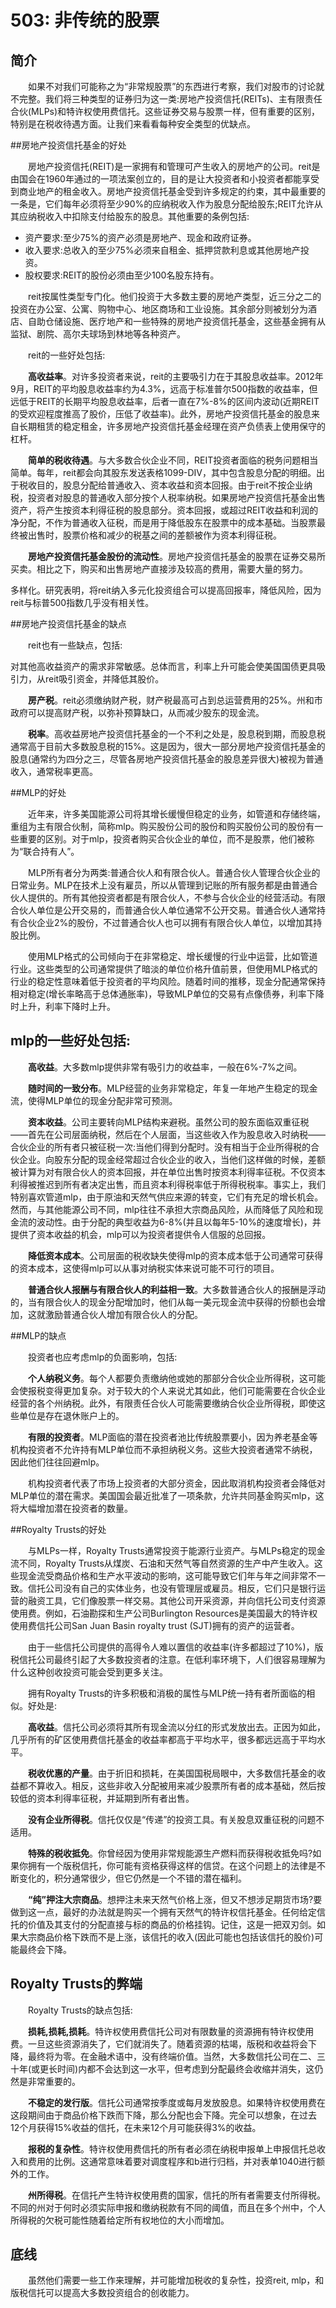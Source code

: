 # 503: 非传统的股票
## 简介

　　如果不对我们可能称之为“非常规股票”的东西进行考察，我们对股市的讨论就不完整。我们将三种类型的证券归为这一类:房地产投资信托(REITs)、主有限责任合伙(MLPs)和特许权使用费信托。这些证券交易与股票一样，但有重要的区别，特别是在税收待遇方面。让我们来看看每种安全类型的优缺点。

##房地产投资信托基金的好处

　　房地产投资信托(REIT)是一家拥有和管理可产生收入的房地产的公司。reit是由国会在1960年通过的一项法案创立的，目的是让大投资者和小投资者都能享受到商业地产的租金收入。房地产投资信托基金受到许多规定的约束，其中最重要的一条是，它们每年必须将至少90%的应纳税收入作为股息分配给股东;REIT允许从其应纳税收入中扣除支付给股东的股息。其他重要的条例包括:

* 资产要求:至少75%的资产必须是房地产、现金和政府证券。
* 收入要求:总收入的至少75%必须来自租金、抵押贷款利息或其他房地产投资。
* 股权要求:REIT的股份必须由至少100名股东持有。

　　reit按属性类型专门化。他们投资于大多数主要的房地产类型，近三分之二的投资在办公室、公寓、购物中心、地区商场和工业设施。其余部分则被划分为酒店、自助仓储设施、医疗地产和一些特殊的房地产投资信托基金，这些基金拥有从监狱、剧院、高尔夫球场到林地等各种资产。

　　reit的一些好处包括:

　　**高收益率**。对许多投资者来说，reit的主要吸引力在于其股息收益率。2012年9月，REIT的平均股息收益率约为4.3%，远高于标准普尔500指数的收益率，但远低于REIT的长期平均股息收益率，后者一直在7%-8%的区间内波动(近期REIT的受欢迎程度推高了股价，压低了收益率)。此外，房地产投资信托基金的股息来自长期租赁的稳定租金，许多房地产投资信托基金经理在资产负债表上使用保守的杠杆。

　　**简单的税收待遇**。与大多数合伙企业不同，REIT投资者面临的税务问题相当简单。每年，reit都会向其股东发送表格1099-DIV，其中包含股息分配的明细。出于税收目的，股息分配给普通收入、资本收益和资本回报。由于reit不按企业纳税，投资者对股息的普通收入部分按个人税率纳税。如果房地产投资信托基金出售资产，将产生按资本利得征税的股息部分。资本回报，或超过REIT收益和利润的净分配，不作为普通收入征税，而是用于降低股东在股票中的成本基础。当股票最终被出售时，股票价格和减少的税基之间的差额被作为资本利得征税。

　　**房地产投资信托基金股份的流动性**。房地产投资信托基金的股票在证券交易所买卖。相比之下，购买和出售房地产直接涉及较高的费用，需要大量的努力。

多样化。研究表明，将reit纳入多元化投资组合可以提高回报率，降低风险，因为reit与标普500指数几乎没有相关性。

##房地产投资信托基金的缺点

　　reit也有一些缺点，包括:

对其他高收益资产的需求非常敏感。总体而言，利率上升可能会使美国国债更具吸引力，从reit吸引资金，并降低其股价。

　　**房产税**。reit必须缴纳财产税，财产税最高可占到总运营费用的25%。州和市政府可以提高财产税，以弥补预算缺口，从而减少股东的现金流。

　　**税率**。高收益房地产投资信托基金的一个不利之处是，股息税到期，而股息税通常高于目前大多数股息税的15%。这是因为，很大一部分房地产投资信托基金的股息(通常约为四分之三，尽管各房地产投资信托基金的股息差异很大)被视为普通收入，通常税率更高。

##MLP的好处

　　近年来，许多美国能源公司将其增长缓慢但稳定的业务，如管道和存储终端，重组为主有限合伙制，简称mlp。购买股份公司的股份和购买股份公司的股份有一些重要的区别。对于mlp，投资者购买合伙企业的单位，而不是股票，他们被称为“联合持有人”。

　　MLP所有者分为两类:普通合伙人和有限合伙人。普通合伙人管理合伙企业的日常业务。MLP在技术上没有雇员，所以从管理到记账的所有服务都是由普通合伙人提供的。所有其他投资者都是有限合伙人，不参与合伙企业的经营活动。有限合伙人单位是公开交易的，而普通合伙人单位通常不公开交易。普通合伙人通常持有合伙企业2%的股份，不过普通合伙人也可以拥有有限合伙人单位，以增加其持股比例。

　　使用MLP格式的公司倾向于在非常稳定、增长缓慢的行业中运营，比如管道行业。这些类型的公司通常提供了暗淡的单位价格升值前景，但使用MLP格式的行业的稳定性意味着低于投资者的平均风险。随着时间的推移，现金分配通常保持相对稳定(增长率略高于总体通胀率)，导致MLP单位的交易有点像债券，利率下降时上升，利率下降时上升。

## mlp的一些好处包括:

　　**高收益**。大多数mlp提供非常有吸引力的收益率，一般在6%-7%之间。

　　**随时间的一致分布**。MLP经营的业务非常稳定，年复一年地产生稳定的现金流，使得MLP单位的现金分配非常可预测。

　　**资本收益**。公司主要转向MLP结构来避税。虽然公司的股东面临双重征税——首先在公司层面纳税，然后在个人层面，当这些收入作为股息收入时纳税——合伙企业的所有者只被征税一次:当他们得到分配时。没有相当于企业所得税的合伙企业。向股东分配的现金经常超过合伙企业的收入，当他们这样做的时候，差额被计算为对有限合伙人的资本回报，并在单位出售时按资本利得率征税。不仅资本利得被推迟到所有者决定出售，而且资本利得税率低于所得税税率。事实上，我们特别喜欢管道mlp，由于原油和天然气供应来源的转变，它们有充足的增长机会。然而，与其他能源公司不同，mlp往往不承担大宗商品风险，从而降低了风险和现金流的波动性。由于分配的典型收益为6-8%(并且以每年5-10%的速度增长)，并提供了资本收益的机会，mlp可以为投资者提供令人信服的总回报。

　　**降低资本成本**。公司层面的税收缺失使得mlp的资本成本低于公司通常可获得的资本成本，这使得mlp可以从事对纳税实体来说可能不可行的项目。

　　**普通合伙人报酬与有限合伙人的利益相一致**。大多数普通合伙人的报酬是浮动的，当有限合伙人的现金分配增加时，他们从每一美元现金流中获得的份额也会增加，这就激励普通合伙人增加有限合伙人的分配。

##MLP的缺点

　　投资者也应考虑mlp的负面影响，包括:

　　**个人纳税义务**。每个人都要负责缴纳他或她的那部分合伙企业所得税，这可能会使报税变得更加复杂。对于较大的个人来说尤其如此，他们可能需要在合伙企业经营的各个州纳税。此外，有限责任合伙人可能需要缴纳合伙企业所得税，即使这些单位是存在退休账户上的。

　　**有限的投资者**。MLP面临的潜在投资者池比传统股票要小，因为养老基金等机构投资者不允许持有MLP单位而不承担纳税义务。这些大投资者通常不纳税，因此他们往往回避mlp。

　　机构投资者代表了市场上投资者的大部分资金，因此取消机构投资者会降低对MLP单位的潜在需求。美国国会最近批准了一项条款，允许共同基金购买mlp，这将大幅增加潜在投资者的数量。

##Royalty Trusts的好处

　　与MLPs一样，Royalty Trusts通常投资于能源行业资产。与MLPs稳定的现金流不同，Royalty Trusts从煤炭、石油和天然气等自然资源的生产中产生收入。这些现金流受商品价格和生产水平波动的影响，这可能导致它们年与年之间非常不一致。信托公司没有自己的实体业务，也没有管理层或雇员。相反，它们只是银行运营的融资工具，它们像股票一样交易。其他公司开采资源，并向信托公司支付资源使用费。例如，石油勘探和生产公司Burlington Resources是美国最大的特许权使用费信托公司San Juan Basin royalty trust (SJT)拥有的资产的运营者。

　　由于一些信托公司提供的高得令人难以置信的收益率(许多都超过了10%)，版税信托公司最终引起了大多数投资者的注意。在低利率环境下，人们很容易理解为什么这种创收投资可能会受到更多关注。

　　拥有Royalty Trusts的许多积极和消极的属性与MLP统一持有者所面临的相似。好处是:

　　**高收益**。信托公司必须将其所有现金流以分红的形式发放出去。正因为如此，几乎所有的矿区使用费信托基金的收益率都高于平均水平，很多都远远高于平均水平。

　　**税收优惠的产量**。由于折旧和损耗，在美国国税局眼中，大多数信托基金的收益都不算收入。相反，这些非收入分配被用来减少股票所有者的成本基础，然后按较低的资本利得率征税，并延期到所有者出售。

　　**没有企业所得税**。信托仅仅是“传递”的投资工具。有关股息双重征税的问题不适用。

　　**特殊的税收抵免**。你曾经因为使用非常规能源生产燃料而获得税收抵免吗?如果你拥有一个版税信托，你可能有资格获得这样的信贷。在这个问题上的法律是不断变化的，积分通常很少，但它仍然是一个不错的潜在福利。

　　**“纯”押注大宗商品**。想押注未来天然气价格上涨，但又不想涉足期货市场?要做到这一点，最好的办法就是购买一个拥有天然气的特许权信托基金。任何给定信托的价值及其支付的分配直接与标的商品的价格挂钩。记住，这是一把双刃剑。如果大宗商品价格下跌而不是上涨，该信托的收入(因此可能也包括该信托的股价)可能最终会下降。

## Royalty Trusts的弊端
　　Royalty Trusts的缺点包括:

　　**损耗,损耗,损耗**。特许权使用费信托公司对有限数量的资源拥有特许权使用费。一旦这些资源消失了，它们就消失了。随着资源的枯竭，版税和收益将会下降，最终将为零。在金融术语中，没有终端价值。当然，大多数信托公司在二、三十年(或更长时间)内都不会达到这一水平，但考虑到分配最终会收缩并消失，这仍然是非常重要的。

　　**不稳定的发行版**。信托公司通常按季度或每月发放股息。如果特许权使用费在这段期间由于商品价格下跌而下降，那么分配也会下降。完全可以想象，在过去12个月获得15%收益的信托，在未来12个月可能获得3%的收益。

　　**报税的复杂性**。特许权使用费信托的所有者必须在纳税申报单上申报信托总收入和费用的比例。这通常意味着要对调度程序和b进行归档，并对表单1040进行额外的工作。

　　**州所得税**。在信托产生特许权使用费的国家，信托的所有者需要支付所得税。不同的州对于何时必须实际申报和缴纳税款有不同的阈值，而且在多个州中，个人所得税的欠税可能性随着给定所有权地位的大小而增加。

## 底线
　　虽然他们需要一些工作来理解，并可能增加税收的复杂性，投资reit, mlp，和版税信托可以提高大多数投资组合的创收能力。
